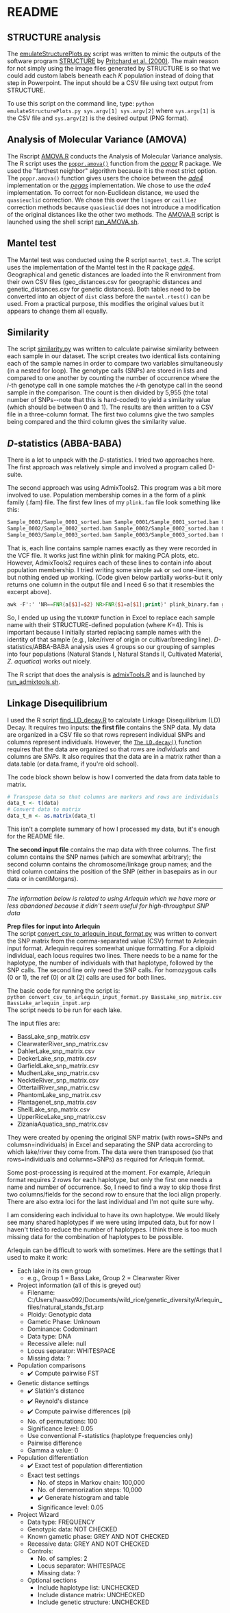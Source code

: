 # README

## STRUCTURE analysis
The [emulateStructurePlots.py](emulateStructurePlots.py) script was written to mimic the outputs of the software program [STRUCTURE](https://web.stanford.edu/group/pritchardlab/structure.html) by [Pritchard et al. (2000)](https://academic.oup.com/genetics/article/155/2/945/6048111?login=true). The main reason for not simply using the image files generated by STRUCTURE is so that we could add custom labels beneath each _K_ population instead of doing that step in Powerpoint. The input should be a CSV file using text output from STRUCTURE.

To use this script on the command line, type: ```python emulateStructurePlots.py sys.argv[1] sys.argv[2]``` where ```sys.argv[1]``` is the CSV file and ```sys.argv[2]``` is the desired output (PNG format).

## Analysis of Molecular Variance (AMOVA)
The Rscript [AMOVA.R](AMOVA.R) conducts the Analysis of Molecular Variance analysis. The R script uses the [```poppr.amova()```](https://search.r-project.org/CRAN/refmans/poppr/html/poppr.amova.html) function from the [_poppr_](https://cran.r-project.org/web/packages/poppr/index.html) R package. We used the "farthest neighbor" algorithm because it is the most strict option. The ```poppr.amova()``` function gives users the choice between the [_ade4_](https://cran.r-project.org/web/packages/ade4/index.html) implementation or the [_pegas_](https://cran.r-project.org/web/packages/pegas/index.html) implementation. We chose to use the _ade4_ implementation. To correct for non-Euclidean distance, we used the ```quasieuclid``` correction. We chose this over the ```lingoes``` or ```cailliez``` correction methods because ```quasieuclid``` does not introduce a modification of the original distances like the other two methods. The [AMOVA.R](AMOVA.R) script is launched using the shell script [run_AMOVA.sh](run_AMOVA.sh).

## Mantel test
The Mantel test was conducted using the R script ```mantel_test.R```. The script uses the implementation of the Mantel test in the R package [_ade4_](https://cran.r-project.org/web/packages/ade4/index.html). Geographical and genetic distances are loaded into the R environment from their own CSV files (geo_distances.csv for geographic distances and genetic_distances.csv for genetic distances). Both tables need to be converted into an object of ```dist``` class before the ```mantel.rtest()``` can be used. From a practical purpose, this modifies the original values but it appears to change them all equally.

## Similarity
The script [similarity.py](similarity.py) was written to calculate pairwise similarity between each sample in our dataset. The script creates two identical lists containing each of the sample names in order to compare two variables simultaneously (in a nested for loop). The genotype calls (SNPs) are stored in lists and compared to one another by counting the number of occurrence where the _i_-th genotype call in one sample matches the _i_-th genotype call in the seond sample in the comparison. The count is then divided by 5,955 (the total number of SNPs--note that this is hard-coded) to yield a similarity value (which should be between 0 and 1). The results are then written to a CSV file in a three-column format. The first two columns give the two samples being compared and the third column gives the similarity value.

## _D_-statistics (ABBA-BABA)
There is a lot to unpack with the _D_-statistics. I tried two approaches here. The first approach was relatively simple and involved a program called D-suite.

The second approach was using AdmixTools2. This program was a bit more involved to use. Population membership comes in a the form of a plink family (.fam) file. The first few lines of my `plink.fam` file look something like this:
```bash
Sample_0001/Sample_0001_sorted.bam Sample_0001/Sample_0001_sorted.bam 0 0 0 -9
Sample_0002/Sample_0002_sorted.bam Sample_0002/Sample_0002_sorted.bam 0 0 0 -9
Sample_0003/Sample_0003_sorted.bam Sample_0003/Sample_0003_sorted.bam 0 0 0 -9
```
That is, each line contains sample names exactly as they were recorded in the VCF file. It works just fine within plink for making PCA plots, etc. However, AdmixTools2 requires each of these lines to contain info about population membership. I tried writing some simple `awk` or `sed` one-liners, but nothing ended up working. (Code given below partially works-but it only returns one column in the output file and I need 6 so that it resembles the excerpt above).
```awk
awk -F':' 'NR==FNR{a[$1]=$2} NR>FNR{$1=a[$1];print}' plink_binary.fam genetic_diversity_key_for_AdmixTools.txt > plink_edited.fam
```

So, I ended up using the `VLOOKUP` function in Excel to replace each sample name with their STRUCTURE-defined population (where _K_=4). This is important because I initially started replacing sample names with the identity of that sample (e.g., lake/river of origin or cultivar/breeding line). _D_-statistics/ABBA-BABA analysis uses 4 groups so our grouping of samples into four populations (Natural Stands I, Natural Stands II, Cultivated Material, _Z. aquatica_) works out nicely.

The R script that does the analysis is [admixTools.R](admixTools.R) and is launched by [run_admixtools.sh](run_admixtools.sh).

## Linkage Disequilibrium
I used the R script [find_LD_decay.R](pop_gen_analyses/find_LD_decay.R) to calculate Linkage Disequilibrium (LD) Decay. It requires two inputs: **the first file** contains the SNP data. My data are organized in a CSV file so that rows represent individual SNPs and columns represent individuals. However, the [`The LD.decay()`](https://rdrr.io/cran/sommer/man/LD.decay.html#heading-5) function requires that the data are organized so that rows are _individuals_ and columns are _SNPs_. It also requires that the data are in a matrix rather than a data.table (or data.frame, if you're old school).

The code block shown below is how I converted the data from data.table to matrix.
```R
# Transpose data so that columns are markers and rows are individuals
data_t <- t(data)
# Convert data to matrix
data_t_m <- as.matrix(data_t)
```
This isn't a complete summary of how I processed my data, but it's enough for the README file.<br>

**The second input file** contains the map data with three columns. The first column contains the SNP names (which are somewhat arbitrary); the second column contains the chromosome/linkage group names; and the third column contains the position of the SNP (either in basepairs as in our data or in centiMorgans).

-----------------------------
_The information below is related to using Arlequin which we have more or less abandoned because it didn't seem useful for high-throughput SNP data_

**Prep files for input into Arlequin**<br>
The script [convert_csv_to_arlequin_input_format.py](convert_csv_to_arlequin_input_format.py) was written to convert the SNP matrix from the comma-separated value (CSV) format to Arlequin input format. Arlequin requires somewhat unique formatting. For a diploid individual, each locus requires two lines. There needs to be a name for the haplotype, the number of individuals with that haplotype, followed by the SNP calls. The second line only need the SNP calls. For homozygous calls (0 or 1), the ref (0) or alt (2) calls are used for both lines.

The basic code for running the script is:<br>
```python convert_csv_to_arlequin_input_format.py BassLake_snp_matrix.csv BassLake_arlequin_input.arp```<br>
The script needs to be run for each lake.

The input files are:
* BassLake_snp_matrix.csv
* ClearwaterRiver_snp_matrix.csv
* DahlerLake_snp_matrix.csv
* DeckerLake_snp_matrix.csv
* GarfieldLake_snp_matrix.csv
* MudhenLake_snp_matrix.csv
* NecktieRiver_snp_matrix.csv
* OttertailRiver_snp_matrix.csv
* PhantomLake_snp_matrix.csv
* Plantagenet_snp_matrix.csv
* ShellLake_snp_matrix.csv
* UpperRiceLake_snp_matrix.csv
* ZizaniaAquatica_snp_matrix.csv

They were created by opening the original SNP matrix (with rows=SNPs and columsn=individuals) in Excel and separating the SNP data accrording to which lake/river they come from. The data were then transposed (so that rows=individuals and columns=SNPs) as required for Arlequin format.<br>

Some post-processing is required at the moment. For example, Arlequin format requires 2 rows for each haplotype, but only the first one needs a name and number of occurrence. So, I need to find a way to skip those first two columns/fields for the second row to ensure that the loci align properly. There are also extra loci for the last individual and I'm not quite sure why. <br>

I am considering each individual to have its own haplotype. We would likely see many shared haplotypes if we were using imputed data, but for now I haven't tried to reduce the number of haplotypes. I think there is too much missing data for the combination of haplotypes to be possible.

Arlequin can be difficult to work with sometimes. Here are the settings that I used to make it work:
* Each lake in its own group
    * e.g., Group 1 = Bass Lake, Group 2 = Clearwater River
* Project information (all of this is greyed out)
    * Filename: C:/Users/haasx092/Documents/wild_rice/genetic_diversity/Arlequin_files/natural_stands_fst.arp
    * Ploidy: Genotypic data
    * Gametic Phase: Unknown
    * Dominance: Codominant
    * Data type: DNA
    * Recessive allele: null
    * Locus separator: WHITESPACE
    * Missing data: ?
* Population comparisons
    * :heavy_check_mark: Compute pairwise FST
* Genetic distance settings
    * :heavy_check_mark: Slatkin's distance
    * :heavy_check_mark: Reynold's distance
    * :heavy_check_mark: Compute pairwise differences (pi)
    * No. of permutations: 100
    * Significance level: 0.05
    * Use conventional F-statistics (haplotype frequencies only)
    * Pairwise difference
    * Gamma a value: 0 
* Population differentiation
    * :heavy_check_mark: Exact test of population differentiation
    * Exact test settings
        * No. of steps in Markov chain: 100,000
        * No. of dememorization steps: 10,000
        * :heavy_check_mark: Generate histogram and table
        * Significance level: 0.05
* Project Wizard
    * Data type: FREQUENCY
    * Genotypic data: NOT CHECKED
    * Known gametic phase: GREY AND NOT CHECKED
    * Recessive data: GREY AND NOT CHECKED
    * Controls:
        * No. of samples: 2
        * Locus separator: WHITESPACE
        * Missing data: ?
    * Optional sections
        * Include haplotype list: UNCHECKED
        * Include distance matrix: UNCHECKED
        * Include genetic structure: UNCHECKED
